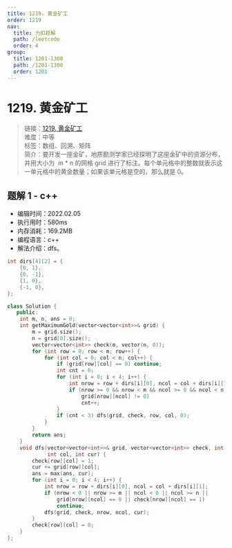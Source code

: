 ```yaml
---
title: 1219. 黄金矿工
order: 1219
nav:
  title: 力扣题解
  path: /leetcode
  order: 4
group:
  title: 1201-1300
  path: /1201-1300
  order: 1201
---
```


# 1219. 黄金矿工

> 链接：[1219. 黄金矿工](https://leetcode-cn.com/problems/path-with-maximum-gold/)  
> 难度：中等  
> 标签：数组、回溯、矩阵  
> 简介：要开发一座金矿，地质勘测学家已经探明了这座金矿中的资源分布，并用大小为  m \* n 的网格 grid 进行了标注。每个单元格中的整数就表示这一单元格中的黄金数量；如果该单元格是空的，那么就是 0。

## 题解 1 - c++

- 编辑时间：2022.02.05
- 执行用时：580ms
- 内存消耗：169.2MB
- 编程语言：c++
- 解法介绍：dfs。

```cpp
int dirs[4][2] = {
    {0, 1},
    {0, -1},
    {1, 0},
    {-1, 0},
};

class Solution {
   public:
    int m, n, ans = 0;
    int getMaximumGold(vector<vector<int>>& grid) {
        m = grid.size();
        n = grid[0].size();
        vector<vector<int>> check(m, vector(n, 0));
        for (int row = 0; row < m; row++) {
            for (int col = 0; col < n; col++) {
                if (grid[row][col] == 0) continue;
                int cnt = 0;
                for (int i = 0; i < 4; i++) {
                    int nrow = row + dirs[i][0], ncol = col + dirs[i][1];
                    if (nrow >= 0 && nrow < m && ncol >= 0 && ncol < n &&
                        grid[nrow][ncol] != 0)
                        cnt++;
                }
                if (cnt < 3) dfs(grid, check, row, col, 0);
            }
        }
        return ans;
    }
    void dfs(vector<vector<int>>& grid, vector<vector<int>> check, int row,
             int col, int cur) {
        check[row][col] = 1;
        cur += grid[row][col];
        ans = max(ans, cur);
        for (int i = 0; i < 4; i++) {
            int nrow = row + dirs[i][0], ncol = col + dirs[i][1];
            if (nrow < 0 || nrow >= m || ncol < 0 || ncol >= n ||
                grid[nrow][ncol] == 0 || check[nrow][ncol] == 1)
                continue;
            dfs(grid, check, nrow, ncol, cur);
        }
        check[row][col] = 0;
    }
};
```
